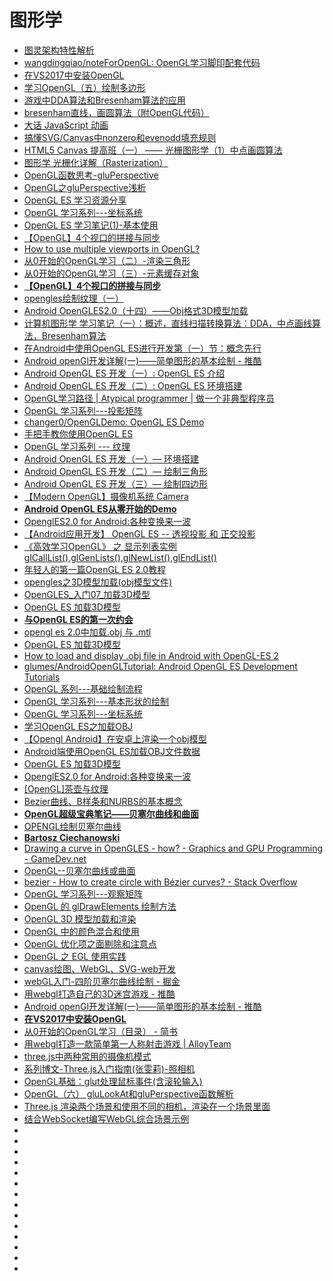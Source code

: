 # 图形学

*   [图灵架构特性解析](https://zhuanlan.zhihu.com/p/44644238?utm_source=tuicool&utm_medium=referral)
*   [wangdingqiao/noteForOpenGL: OpenGL学习脚印配套代码 ](https://github.com/wangdingqiao/noteForOpenGL)
*   [在VS2017中安装OpenGL](https://www.cnblogs.com/junjunjun123/p/8609159.html)
*   [学习OpenGL（五）绘制多边形](https://blog.csdn.net/th_gsb/article/details/51140842)
*   [游戏中DDA算法和Bresenham算法的应用](https://blog.csdn.net/pbymw8iwm/article/details/41823717?utm_source=tuicool&utm_medium=referral)
*   [bresenham直线，画圆算法（附OpenGL代码）](https://blog.csdn.net/mayh554024289/article/details/44781531?utm_source=tuicool&utm_medium=referral)
*   [大话 JavaScript 动画](https://fanmingfei.com/posts/Animation_Base.html?utm_source=tuicool&utm_medium=referral)
*   [搞懂SVG/Canvas中nonzero和evenodd填充规则](https://www.zhangxinxu.com/wordpress/2018/10/nonzero-evenodd-fill-mode-rule/)
*   [HTML5 Canvas 提高班（一） —— 光栅图形学（1）中点画圆算法](http://www.cnblogs.com/doudougou/archive/2012/04/26/2472048.html?utm_source=tuicool&utm_medium=referral)
*   [图形学 光栅化详解（Rasterization）](https://www.jianshu.com/p/54fe91a946e2?utm_source=tuicool&utm_medium=referral)
*   [OpenGL函数思考-gluPerspective](https://blog.csdn.net/shuaihj/article/details/7228575)
*   [OpenGL之gluPerspective浅析](https://blog.csdn.net/huai814586181/article/details/45918161)
*   [OpenGL ES 学习资源分享](https://mp.weixin.qq.com/s/tfa7eOTNsbA2VARDVR8Spg)
*   [OpenGL 学习系列---坐标系统](https://mp.weixin.qq.com/s/0HZgyZra90LQLFAq6dQJ9A)
*   [OpenGL ES 学习笔记(1)-基本使用](http://www.jianshu.com/p/8e79c2f1a43d?utm_source=tuicool&utm_medium=referral)
*   [【OpenGL】4个视口的拼接与同步](https://blog.csdn.net/lishichengyan/article/details/78597182)
*   [How to use multiple viewports in OpenGL?](https://stackoverflow.com/questions/726379/how-to-use-multiple-viewports-in-opengl)
*   [从0开始的OpenGL学习（二）-渲染三角形](https://www.jianshu.com/p/f9b1162e62cf)
*   [从0开始的OpenGL学习（三）-元素缓存对象](https://www.jianshu.com/p/786939d413fb)
*   [**【OpenGL】4个视口的拼接与同步**](https://blog.csdn.net/lishichengyan/article/details/78597182)
*   [opengles绘制纹理（一）](https://www.2cto.com/kf/201608/538688.html)
*   [Android OpenGLES2.0（十四）——Obj格式3D模型加载](https://blog.csdn.net/junzia/article/details/54300202)
*   [计算机图形学 学习笔记（一）：概述，直线扫描转换算法：DDA，中点画线算法，Bresenham算法](https://blog.csdn.net/Jurbo/article/details/52653276)
*   [在Android中使用OpenGL ES进行开发第（一）节：概念先行](https://blog.csdn.net/weixin_41101173/article/details/80036809)
*   [Android openGl开发详解(一)——简单图形的基本绘制 - 推酷](http://www.aserbao.com/2018/07/12/android-opengl%E5%BC%80%E5%8F%91%E8%AF%A6%E8%A7%A3%E4%B8%80-%E7%AE%80%E5%8D%95%E5%9B%BE%E5%BD%A2%E7%9A%84%E5%9F%BA%E6%9C%AC%E7%BB%98%E5%88%B6/?utm_source=tuicool&utm_medium=referral)
*   [Android OpenGL ES 开发（一）: OpenGL ES 介绍](https://www.cnblogs.com/renhui/p/7994261.html?utm_source=debugrun&utm_medium=referral)
*   [Android OpenGL ES 开发（二）: OpenGL ES 环境搭建](https://www.cnblogs.com/renhui/p/7997557.html)
*   [OpenGL学习路径 | Atypical programmer | 做一个非典型程序员](https://cstsinghua.github.io/2018/07/12/openGL%E5%AD%A6%E4%B9%A0%E8%B7%AF%E5%BE%84/?utm_source=tuicool&utm_medium=referral)
*   [OpenGL 学习系列---投影矩阵](https://mp.weixin.qq.com/s/AVyNmsO7s6rGPZw3WH5kcA)
*   [changer0/OpenGLDemo: OpenGL ES Demo](https://github.com/changer0/OpenGLDemo)
*   [手把手教你使用OpenGL ES](https://www.jianshu.com/p/a94c8ed639c7?utm_source=tuicool&utm_medium=referral)
*   [OpenGL 学习系列 --- 纹理](https://mp.weixin.qq.com/s/Y3FsQrJJWQogD3PWWo1cVQ)
*   [Android OpenGL ES 开发（一）— 环境搭建](https://blog.csdn.net/ywl5320/article/details/80920830)
*   [Android OpenGL ES 开发（二）— 绘制三角形](https://blog.csdn.net/ywl5320/article/details/80964212)
*   [Android OpenGL ES 开发（三）— 绘制四边形](https://blog.csdn.net/ywl5320/article/details/81161147)
*   [【Modern OpenGL】摄像机系统 Camera](https://blog.csdn.net/aganlengzi/article/details/50448469)
*   [**Android OpenGL ES从零开始的Demo**](https://github.com/doggycoder/AndroidOpenGLDemo)
*   [OpenglES2.0 for Android:各种变换来一波](https://blog.csdn.net/cassiepython/article/details/51606205)
*   [【Android应用开发】 OpenGL ES -- 透视投影 和 正交投影](http://www.cnblogs.com/mengfanrong/p/5332475.html)
*   [《高效学习OpenGL》 之 显示列表实例 glCallList(),glGenLists(),glNewList(),glEndList()](https://blog.csdn.net/biggbang/article/details/19752095)
*   [年轻人的第一篇OpenGL ES 2.0教程](http://toughcoder.net/blog/2018/07/31/introduction-to-opengl-es-2-dot-0/)
*   [opengles之3D模型加载(obj模型文件)](https://blog.csdn.net/hb707934728/article/details/52489448)
*   [OpenGLES_入门07_加载3D模型](https://www.jianshu.com/p/8cca0766ba1b)
*   [OpenGL ES 加载3D模型](https://blog.csdn.net/cauchyweierstrass/article/details/53074263)
*   [**与OpenGL ES的第一次约会**](https://www.jianshu.com/p/81f6145b5c04?utm_source=tuicool&utm_medium=referral)
*   [opengl es 2.0中加载.obj 与 .mtl](https://blog.csdn.net/xiaxl/article/details/77048507)
*   [OpenGL ES 加载3D模型](https://blog.csdn.net/cauchyweierstrass/article/details/53074263?locationNum=2&fps=1)
*   [How to load and display .obj file in Android with OpenGL-ES 2](https://stackoverflow.com/questions/41012719/how-to-load-and-display-obj-file-in-android-with-opengl-es-2)
*   [glumes/AndroidOpenGLTutorial: Android OpenGL ES Development Tutorials](https://github.com/glumes/AndroidOpenGLTutorial)
*   [OpenGL 系列---基础绘制流程](https://mp.weixin.qq.com/s/H6p3cLGpKys5ihF7ymBhJw)
*   [OpenGL 学习系列---基本形状的绘制](https://mp.weixin.qq.com/s/XLbFvngRHqVoKbC22BJHGQ)
*   [​OpenGL 学习系列---坐标系统](https://mp.weixin.qq.com/s/0HZgyZra90LQLFAq6dQJ9A)
*   [学习OpenGL ES之加载OBJ](https://www.jianshu.com/p/991e35dc589c)
*   [【Opengl Android】在安卓上渲染一个obj模型](https://blog.csdn.net/qq_35263780/article/details/80038966)
*   [Android端使用OpenGL ES加载OBJ文件数据](https://blog.csdn.net/SakuraMashiro/article/details/80258660)
*   [OpenGL ES 加载3D模型](https://blog.csdn.net/cauchyweierstrass/article/details/53074263)
*   [OpenglES2.0 for Android:各种变换来一波](https://www.2cto.com/kf/201606/516348.html)
*   [[OpenGL]茶壶与纹理](https://blog.csdn.net/ZJU_fish1996/article/details/51419541)
*   [Bezier曲线、B样条和NURBS的基本概念](https://blog.csdn.net/wang15061955806/article/details/52621268)
*   [**OpenGL超级宝典笔记——贝塞尔曲线和曲面**](https://blog.csdn.net/sinat_35741247/article/details/52644075)
*   [OPENGL绘制贝塞尔曲线](https://blog.csdn.net/qq_28057541/article/details/51305292)
*   [**Bartosz Ciechanowski**](http://ciechanowski.me/blog/2014/02/18/drawing-bezier-curves/)
*   [Drawing a curve in OpenGLES - how? - Graphics and GPU Programming - GameDev.net](https://www.gamedev.net/forums/topic/534082-drawing-a-curve-in-opengles-how/)
*   [OpenGL--贝塞尔曲线或曲面](https://blog.csdn.net/u010223072/article/details/45363293)
*   [bezier - How to create circle with Bézier curves? - Stack Overflow](https://stackoverflow.com/questions/1734745/how-to-create-circle-with-b%C3%A9zier-curves)
*   [OpenGL 学习系列---观察矩阵](https://mp.weixin.qq.com/s/0cWh3IF_7wa5PHoGsh8ZcQ)
*   [OpenGL 的 glDrawElements 绘制方法](https://mp.weixin.qq.com/s/WcWdYE5j8Ycw2dtJYS-Cxg)
*   [OpenGL 3D 模型加载和渲染](https://mp.weixin.qq.com/s/OCcTOJArxipvY-v_HuD0Eg)
*   [OpenGL 中的颜色混合和使用](https://mp.weixin.qq.com/s/40ss1fbLh3Qr5X4o76GTjA)
*   [OpenGL 优化项之面剔除和注意点](https://mp.weixin.qq.com/s/mMUS1ewazFqCqtRgOchDYw)
*   [OpenGL 之 EGL 使用实践](https://mp.weixin.qq.com/s/AGMA4xvynzmdCNo-Caur-g)
*   [canvas绘图、WebGL、SVG-web开发](http://www.uml.org.cn/ajax/201802123.asp?utm_source=tuicool&utm_medium=referral)
*   [webGL入门-四阶贝塞尔曲线绘制 - 掘金](https://juejin.im/post/5a9d025e518825556e5d8e3f?utm_source=tuicool&utm_medium=referral)
*   [用webgl打造自己的3D迷宫游戏 - 推酷](http://www.alloyteam.com/2016/09/built-with-webgl-3d-maze-game/?utm_source=tuicool&utm_medium=referral)
*   [Android openGl开发详解(一)——简单图形的基本绘制 - 推酷](http://www.jianshu.com/p/92d02ac80611?utm_source=tuicool&utm_medium=referral)
*   [**在VS2017中安装OpenGL**](https://www.cnblogs.com/junjunjun123/p/8609159.html)
*   [从0开始的OpenGL学习（目录） - 简书](https://www.jianshu.com/p/6bda18e953f6)
*   [用webgl打造一款简单第一人称射击游戏 | AlloyTeam](http://www.alloyteam.com/2016/11/with-webgl-to-build-a-simple-first-person-shooter-games/?utm_source=tuicool&utm_medium=referral)
*   [three.js中两种常用的摄像机模式](https://segmentfault.com/a/1190000013145246)
*   [系列博文-Three.js入门指南(张雯莉)-照相机](https://www.cnblogs.com/cndotabestdota/p/5746053.html)
*   [OpenGL基础：glut处理鼠标事件(含滚轮输入)](https://www.jianshu.com/p/c9215017d591)
*   [OpenGL（六） gluLookAt和gluPerspective函数解析](https://blog.csdn.net/dcrmg/article/details/53106457)
*   [Three.js 渲染两个场景和使用不同的相机，渲染在一个场景里面](https://blog.csdn.net/qq_30100043/article/details/79533289)
*   [结合WebSocket编写WebGL综合场景示例](http://www.cnblogs.com/ljzc002/p/6029095.html?utm_source=tuicool&utm_medium=referral)
*   []()
*   []()
*   []()
*   []()
*   []()
*   []()
*   []()
*   []()
*   []()
*   []()
*   []()
*   []()
*   []()
*   []()
